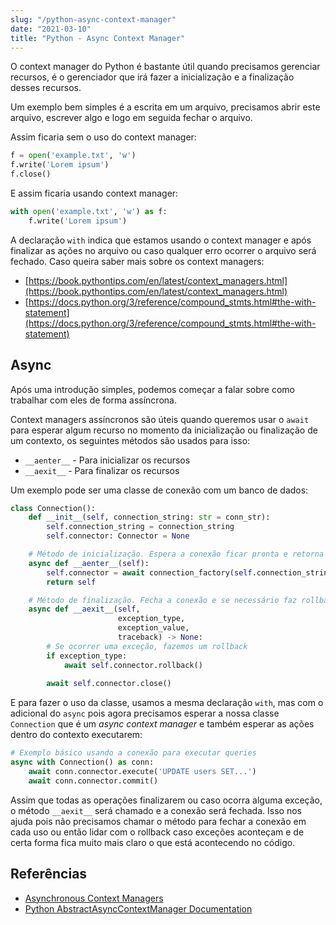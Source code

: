 ```yaml
---
slug: "/python-async-context-manager"
date: "2021-03-10"
title: "Python - Async Context Manager"
---
```


O context manager do Python é bastante útil quando precisamos gerenciar recursos, é o gerenciador que irá fazer a inicialização e a finalização desses recursos.

Um exemplo bem simples é a escrita em um arquivo, precisamos abrir este arquivo, escrever algo e logo em seguida fechar o arquivo.

Assim ficaria sem o uso do context manager:
```py
f = open('example.txt', 'w')
f.write('Lorem ipsum')
f.close()
```

E assim ficaria usando context manager:
```py
with open('example.txt', 'w') as f:
    f.write('Lorem ipsum')
```

A declaração `with` indica que estamos usando o context manager e após finalizar as ações no arquivo ou caso qualquer erro ocorrer o arquivo será fechado. Caso queira saber mais sobre os context managers: 
- [https://book.pythontips.com/en/latest/context_managers.html](https://book.pythontips.com/en/latest/context_managers.html)
- [https://docs.python.org/3/reference/compound_stmts.html#the-with-statement](https://docs.python.org/3/reference/compound_stmts.html#the-with-statement)

## Async

Após uma introdução simples, podemos começar a falar sobre como trabalhar com eles de forma assíncrona.

Context managers assíncronos são úteis quando queremos usar o `await` para esperar algum recurso no momento da inicialização ou finalização de um contexto, os seguintes métodos são usados para isso:
- `__aenter__` - Para inicializar os recursos
- `__aexit__` - Para finalizar os recursos

Um exemplo pode ser uma classe de conexão com um banco de dados:

```py
class Connection():
    def __init__(self, connection_string: str = conn_str):
        self.connection_string = connection_string
        self.connector: Connector = None

    # Método de inicialização. Espera a conexão ficar pronta e retorna
    async def __aenter__(self):
        self.connector = await connection_factory(self.connection_string)
        return self

    # Método de finalização. Fecha a conexão e se necessário faz rollback
    async def __aexit__(self,
                        exception_type,
                        exception_value,
                        traceback) -> None:
        # Se ocorrer uma exceção, fazemos um rollback
        if exception_type:
            await self.connector.rollback()
            
        await self.connector.close()
```

E para fazer o uso da classe, usamos a mesma declaração `with`, mas com o adicional do `async` pois agora precisamos esperar a nossa classe `Connection` que é um *async context manager* e também esperar as ações dentro do contexto executarem:

```py
# Exemplo básico usando a conexão para executar queries
async with Connection() as conn:
    await conn.connector.execute('UPDATE users SET...')
    await conn.connector.commit()
```

Assim que todas as operações finalizarem ou caso ocorra alguma exceção, o método `__aexit__` será chamado e a conexão será fechada. Isso nos ajuda pois não precisamos chamar o método para fechar a conexão em cada uso ou então lidar com o rollback caso exceções aconteçam e de certa forma fica muito mais claro o que está acontecendo no código.

## Referências

- [Asynchronous Context Managers](https://docs.python.org/3/reference/datamodel.html#async-context-managers)
- [Python AbstractAsyncContextManager Documentation](https://docs.python.org/3/library/contextlib.html#contextlib.AbstractAsyncContextManager)